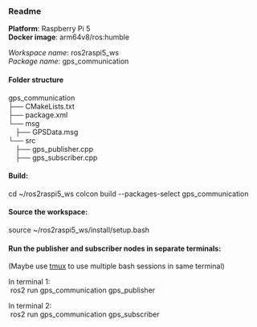 ### Readme

**Platform**: Raspberry Pi 5 \
**Docker image**: arm64v8/ros:humble

_Workspace name_: ros2raspi5_ws \
_Package name_: gps_communication

#### Folder structure
gps_communication \
├── CMakeLists.txt \
├── package.xml \
└── msg \
&emsp;├── GPSData.msg \
└── src \
&emsp;├── gps_publisher.cpp \
&emsp;├── gps_subscriber.cpp

#### Build:
cd ~/ros2raspi5_ws
colcon build --packages-select gps_communication

#### Source the workspace:
source ~/ros2raspi5_ws/install/setup.bash

#### Run the publisher and subscriber nodes in separate terminals:
(Maybe use [tmux](https://www.redhat.com/sysadmin/introduction-tmux-linux) to use multiple bash sessions in same terminal)

In terminal 1: \
&nbsp;ros2 run gps_communication gps_publisher

In terminal 2: \
&nbsp;ros2 run gps_communication gps_subscriber

